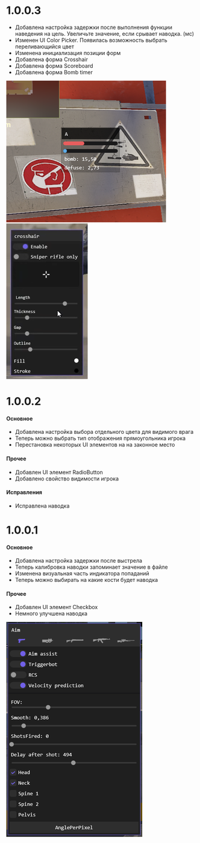 ﻿# 1.0.0.3

+ Добавлена настройка задержки после выполнения функции наведения на цель. Увеличьте значение, если срывает наводка. (мс)
+ Изменен UI Color Picker. Появилась возможность выбрать переливающийся цвет
+ Изменена инициализация позиции форм
+ Добавлена форма Crosshair
+ Добавлена форма Scoreboard
+ Добавлена форма Bomb timer

![bomb](bombtimer.png)
![crosshair](crosshair.png)

# 1.0.0.2

#### Основное

+ Добавлена настройка выбора отдельного цвета для видимого врага
+ Теперь можно выбрать тип отображения прямоугольника игрока
+ Перестановка некоторых UI элементов на на законное место

#### Прочее

+ Добавлен UI элемент RadioButton
+ Добавлено свойство видимости игрока

#### Исправления

+ Исправлена наводка

# 1.0.0.1

#### Основное

+ Добавлена настройка задержки после выстрела
+ Теперь калибровка наводки запоминает значение в файле
+ Изменена визуальная часть индикатора попаданий
+ Теперь можно выбирать на какие кости будет наводка

#### Прочее

+ Добавлен UI элемент Checkbox
+ Немного улучшена наводка

![aim update](aim1001.png)